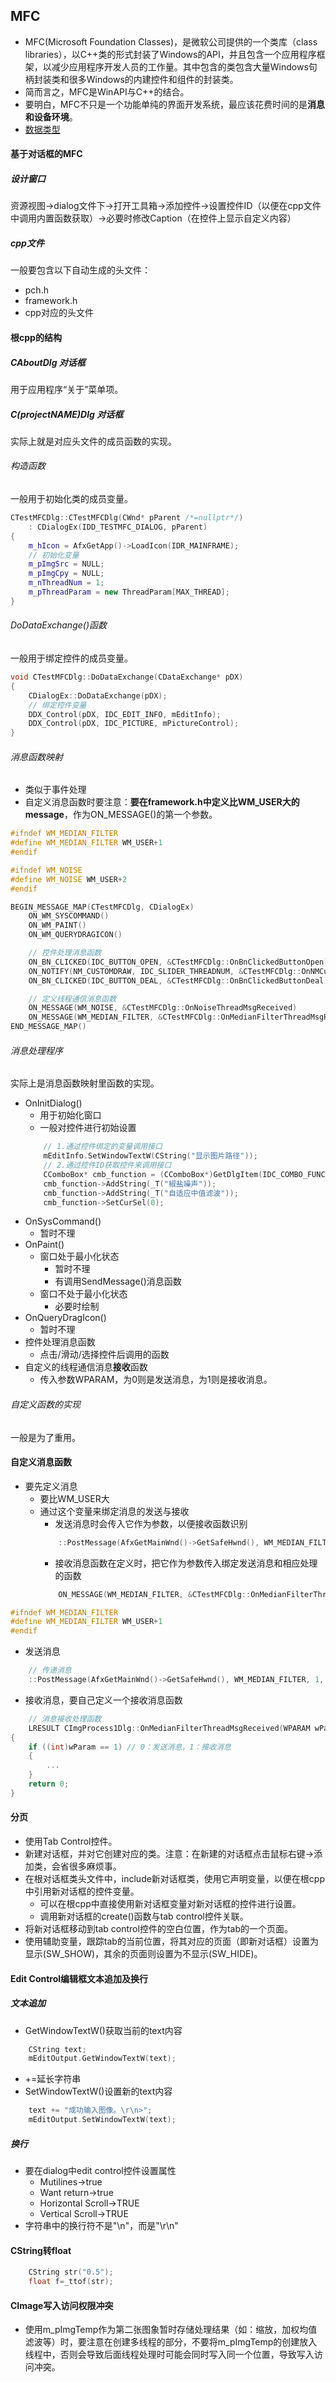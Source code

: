 ## MFC
- MFC(Microsoft Foundation Classes)，是微软公司提供的一个类库（class libraries），以C++类的形式封装了Windows的API，并且包含一个应用程序框架，以减少应用程序开发人员的工作量。其中包含的类包含大量Windows句柄封装类和很多Windows的内建控件和组件的封装类。
- 简而言之，MFC是WinAPI与C++的结合。
- 要明白，MFC不只是一个功能单纯的界面开发系统，最应该花费时间的是**消息和设备环境**。
- [数据类型](https://baike.baidu.com/item/MFC/2236974#7)
#### 基于对话框的MFC
##### 设计窗口
资源视图->dialog文件下->打开工具箱->添加控件->设置控件ID（以便在cpp文件中调用内置函数获取）->必要时修改Caption（在控件上显示自定义内容）
##### cpp文件
一般要包含以下自动生成的头文件：
- pch.h
- framework.h
- cpp对应的头文件
#### 根cpp的结构
##### CAboutDlg 对话框
用于应用程序“关于”菜单项。
##### C(projectNAME)Dlg 对话框
实际上就是对应头文件的成员函数的实现。
###### 构造函数
一般用于初始化类的成员变量。
``` C++
CTestMFCDlg::CTestMFCDlg(CWnd* pParent /*=nullptr*/)
	: CDialogEx(IDD_TESTMFC_DIALOG, pParent)
{
	m_hIcon = AfxGetApp()->LoadIcon(IDR_MAINFRAME);
	// 初始化变量
	m_pImgSrc = NULL;
	m_pImgCpy = NULL;
	m_nThreadNum = 1;
	m_pThreadParam = new ThreadParam[MAX_THREAD];
}
```
###### DoDataExchange()函数
一般用于绑定控件的成员变量。
``` C++
void CTestMFCDlg::DoDataExchange(CDataExchange* pDX)
{
	CDialogEx::DoDataExchange(pDX);
    // 绑定控件变量
	DDX_Control(pDX, IDC_EDIT_INFO, mEditInfo);
	DDX_Control(pDX, IDC_PICTURE, mPictureControl);
}
```
###### 消息函数映射
- 类似于事件处理
- 自定义消息函数时要注意：**要在framework.h中定义比WM_USER大的message**，作为ON_MESSAGE()的第一个参数。
``` C++
#ifndef WM_MEDIAN_FILTER
#define WM_MEDIAN_FILTER WM_USER+1
#endif

#ifndef WM_NOISE
#define WM_NOISE WM_USER+2
#endif
```
``` C++
BEGIN_MESSAGE_MAP(CTestMFCDlg, CDialogEx)
	ON_WM_SYSCOMMAND()
	ON_WM_PAINT()
	ON_WM_QUERYDRAGICON()

	// 控件处理消息函数
	ON_BN_CLICKED(IDC_BUTTON_OPEN, &CTestMFCDlg::OnBnClickedButtonOpen)
	ON_NOTIFY(NM_CUSTOMDRAW, IDC_SLIDER_THREADNUM, &CTestMFCDlg::OnNMCustomdrawSliderThreadnum)
	ON_BN_CLICKED(IDC_BUTTON_DEAL, &CTestMFCDlg::OnBnClickedButtonDeal)

	// 定义线程通信消息函数
	ON_MESSAGE(WM_NOISE, &CTestMFCDlg::OnNoiseThreadMsgReceived)
	ON_MESSAGE(WM_MEDIAN_FILTER, &CTestMFCDlg::OnMedianFilterThreadMsgReceived)
END_MESSAGE_MAP()
```
###### 消息处理程序
实际上是消息函数映射里函数的实现。
- OnInitDialog()
    - 用于初始化窗口
    - 一般对控件进行初始设置
    ``` C++
        // 1.通过控件绑定的变量调用接口
        mEditInfo.SetWindowTextW(CString("显示图片路径"));
        // 2.通过控件ID获取控件来调用接口
	    CComboBox* cmb_function = (CComboBox*)GetDlgItem(IDC_COMBO_FUNCTION);
	    cmb_function->AddString(_T("椒盐噪声"));
	    cmb_function->AddString(_T("自适应中值滤波"));
	    cmb_function->SetCurSel(0);
    ```
- OnSysCommand()
    - 暂时不理
- OnPaint()
    - 窗口处于最小化状态
        - 暂时不理
        - 有调用SendMessage()消息函数
    - 窗口不处于最小化状态
        - 必要时绘制
- OnQueryDragIcon()
    - 暂时不理
- 控件处理消息函数
    - 点击/滑动/选择控件后调用的函数
- 自定义的线程通信消息**接收**函数
    - 传入参数WPARAM，为0则是发送消息，为1则是接收消息。
###### 自定义函数的实现
一般是为了重用。

#### 自定义消息函数
- 要先定义消息
	- 要比WM_USER大
	- 通过这个变量来绑定消息的发送与接收
		- 发送消息时会传入它作为参数，以便接收函数识别
		``` C++
			::PostMessage(AfxGetMainWnd()->GetSafeHwnd(), WM_MEDIAN_FILTER, 1, NULL);
		```
		- 接收消息函数在定义时，把它作为参数传入绑定发送消息和相应处理的函数
		``` C++
			ON_MESSAGE(WM_MEDIAN_FILTER, &CTestMFCDlg::OnMedianFilterThreadMsgReceived)
		```
``` C++
#ifndef WM_MEDIAN_FILTER
#define WM_MEDIAN_FILTER WM_USER+1
#endif
```
- 发送消息
``` C++
	// 传递消息
	::PostMessage(AfxGetMainWnd()->GetSafeHwnd(), WM_MEDIAN_FILTER, 1, NULL);
```
- 接收消息，要自己定义一个接收消息函数
``` C++
	// 消息接收处理函数
	LRESULT CImgProcess1Dlg::OnMedianFilterThreadMsgReceived(WPARAM wParam, LPARAM lParam)
{
	if ((int)wParam == 1) // 0：发送消息，1：接收消息
	{
		...
	}
	return 0;
}
```

#### 分页
- 使用Tab Control控件。
- 新建对话框，并对它创建对应的类。注意：在新建的对话框点击鼠标右键->添加类，会省很多麻烦事。
- 在根对话框类头文件中，include新对话框类，使用它声明变量，以便在根cpp中引用新对话框的控件变量。
	- 可以在根cpp中直接使用新对话框变量对新对话框的控件进行设置。
	- 调用新对话框的create()函数与tab control控件关联。
- 将新对话框移动到tab control控件的空白位置，作为tab的一个页面。
- 使用辅助变量，跟踪tab的当前位置，将其对应的页面（即新对话框）设置为显示(SW_SHOW)，其余的页面则设置为不显示(SW_HIDE)。

#### Edit Control编辑框文本追加及换行
##### 文本追加
- GetWindowTextW()获取当前的text内容
``` C++
	CString text;
	mEditOutput.GetWindowTextW(text);
```
- +=延长字符串
- SetWindowTextW()设置新的text内容
``` C++
	text += "成功输入图像。\r\n>";
	mEditOutput.SetWindowTextW(text);
```
##### 换行
- 要在dialog中edit control控件设置属性
	- Mutilines->true
	- Want return->true
	- Horizontal Scroll->TRUE
	- Vertical Scroll->TRUE
- 字符串中的换行符不是"\n"，而是"\r\n"

#### CString转float
```C++
	CString str("0.5");
	float f=_ttof(str);
```

#### CImage写入访问权限冲突
- 使用m_pImgTemp作为第二张图象暂时存储处理结果（如：缩放，加权均值滤波等）时，要注意在创建多线程的部分，不要将m_pImgTemp的创建放入线程中，否则会导致后面线程处理时可能会同时写入同一个位置，导致写入访问冲突。